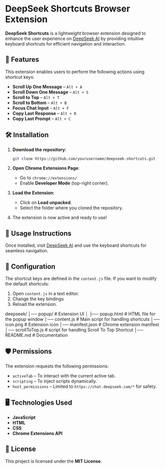 # DeepSeek Shortcuts Browser Extension

**DeepSeek Shortcuts** is a lightweight browser extension designed to enhance the user experience on [DeepSeek AI](https://chat.deepseek.com/) by providing intuitive keyboard shortcuts for efficient navigation and interaction.

## 🚀 Features

This extension enables users to perform the following actions using shortcut keys:

- **Scroll Up One Message** – `Alt + A`
- **Scroll Down One Message** – `Alt + S`
- **Scroll to Top** – `Alt + T`
- **Scroll to Bottom** – `Alt + B`
- **Focus Chat Input** – `Alt + F`
- **Copy Last Response** – `Alt + R`
- **Copy Last Prompt** – `Alt + C`

## 🛠️ Installation

1. **Download the repository**:
   ```sh
   git clone https://github.com/yourusername/deepseek-shortcuts.git
    ```

2. **Open Chrome Extensions Page**:
   - Go to `chrome://extensions/`
   - Enable **Developer Mode** (top-right corner).

3. **Load the Extension**:
   - Click on **Load unpacked**.
   - Select the folder where you cloned the repository.

4. The extension is now active and ready to use!

## 📜 Usage Instructions

Once installed, visit [DeepSeek AI](https://chat.deepseek.com/) and use the keyboard shortcuts for seamless navigation.

## 🔧 Configuration

The shortcut keys are defined in the `content.js` file. If you want to modify the default shortcuts:

1. Open `content.js` in a text editor.
2. Change the key bindings
3. Reload the extension.

deepseek/
│── popup/              # Extension UI
│   ├── popup.html      # HTML file for the popup window
│── content.js          # Main script for handling shortcuts
│── icon.png            # Extension icon
│── manifest.json       # Chrome extension manifest
│── scrollToTop.js      # script for handling Scroll To Top Shortcut
│── README.md           # Documentation

## 🛡️ Permissions

The extension requests the following permissions:

- `activeTab` – To interact with the current active tab.  
- `scripting` – To inject scripts dynamically.  
- `host_permissions` – Limited to `https://chat.deepseek.com/*` for safety.  

## 🖥️ Technologies Used

- **JavaScript**  
- **HTML**  
- **CSS**  
- **Chrome Extensions API** 

## 📝 License

This project is licensed under the **MIT License**.